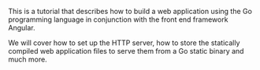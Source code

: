 This is a tutorial that describes how to build a web application using the Go programming language in conjunction with the front end framework Angular.

We will cover how to set up the HTTP server, how to store the statically compiled web application files to serve them from a Go static binary and much more.

<script class="youtube_video">
  const VIDEO_URL = "https://www.youtube.com/embed/pHRHJCYBqxw"

  const iframe = document.createElement('iframe')
  iframe.style.display = 'block'
  iframe.style.width = '100%'
  iframe.setAttribute('title', 'YouTube video player')
  iframe.setAttribute('frameborder', '0')
  iframe.setAttribute('allow', 'accelerometer; autoplay; clipboard-write; encrypted-media; gyroscope; picture-in-picture; web-share')
  iframe.setAttribute('referrerpolicy', 'strict-origin-when-cross-origin')
  iframe.setAttribute('allowfullscreen', 'true')
  iframe.setAttribute('src', VIDEO_URL)

  document.currentScript
  if (document.currentScript.nextSibling) {
    document.currentScript.parentNode.insertBefore(iframe, document.currentScript.nextSibling);
    console.log('hi')
  } else {
    document.currentScript.parentNode.appendChild(iframe);
    console.log('hi')
  }

  let height = iframe.getBoundingClientRect().width / (16/9) + 'px'
  iframe.style.height = height
</script>